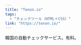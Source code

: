 ```yaml
---
title: "Tenon.io"
tags:
  - "チェックツール（HTML＋CSS）"
link: "https://tenon.io/"
---
```


韓国の自動チェックサービス。有料。
